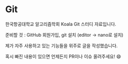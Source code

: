 # Git

한국항공대학교 알고리즘학회 Koala Git 스터디 자료입니다.

준비할 것 : GitHub 회원가입, git 설치 (editor -> nano로 설치)



제가 자주 사용하고 있는 기능들을 위주로 글을 작성했습니다.

혹시 빠진 내용이 있으면 언제든지 PR이나 이슈 올려주세요! 😄
